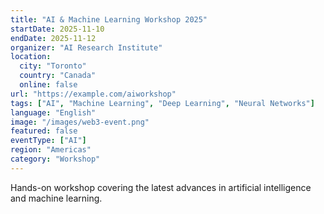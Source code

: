 ```yaml
---
title: "AI & Machine Learning Workshop 2025"
startDate: 2025-11-10
endDate: 2025-11-12
organizer: "AI Research Institute"
location:
  city: "Toronto"
  country: "Canada"
  online: false
url: "https://example.com/aiworkshop"
tags: ["AI", "Machine Learning", "Deep Learning", "Neural Networks"]
language: "English"
image: "/images/web3-event.png"
featured: false
eventType: ["AI"]
region: "Americas"
category: "Workshop"
---
```


Hands-on workshop covering the latest advances in artificial intelligence and machine learning.